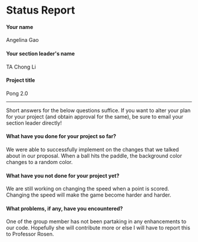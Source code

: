 # Status Report

#### Your name

Angelina Gao

#### Your section leader's name

TA Chong Li

#### Project title

Pong 2.0 

***

Short answers for the below questions suffice. If you want to alter your plan for your project (and obtain approval for the same), be sure to email your section leader directly!

#### What have you done for your project so far?

We were able to successfully implement on the changes that we talked about in our proposal. When a ball hits the paddle, the background color changes to a random color. 

#### What have you not done for your project yet?

We are still working on changing the speed when a point is scored. Changing the speed will make the game become harder and harder. 

#### What problems, if any, have you encountered?

One of the group member has not been partaking in any enhancements to our code. Hopefully she will contribute more or else I will have to report this to Professor Rosen. 

